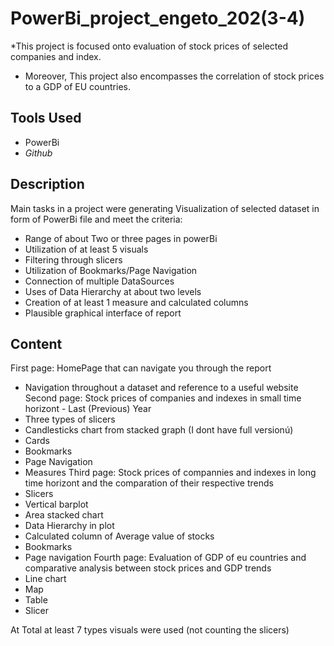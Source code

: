 # PowerBi_project_engeto_202(3-4)
*This project is focused onto evaluation of stock prices of selected companies and index. 
* Moreover, This project also encompasses the correlation of stock prices to a GDP of EU countries.

## Tools Used

* PowerBi
* _Github_

## Description

Main tasks in a project were generating Visualization of selected dataset 
  in form of PowerBi file and meet the criteria:
  
* Range of about Two or three pages in powerBi
* Utilization of at least 5 visuals
* Filtering through slicers
* Utilization of Bookmarks/Page Navigation
* Connection of multiple DataSources
* Uses of Data Hierarchy at about two levels
* Creation of at least 1 measure and calculated columns
* Plausible graphical interface of report

## Content
First page: HomePage that can navigate you through the report
* Navigation throughout a dataset and reference to a useful website
Second page: Stock prices of companies and indexes in small time horizont - Last (Previous) Year
* Three types of slicers
* Candlesticks chart from stacked graph (I dont have full versionú)
* Cards
* Bookmarks
* Page Navigation
* Measures
Third page: Stock prices of compannies and indexes in long time horizont and the comparation of their respective trends
* Slicers
* Vertical barplot
* Area stacked chart
* Data Hierarchy in plot
* Calculated column of Average value of stocks
* Bookmarks
* Page navigation
Fourth page: Evaluation of GDP of eu countries and comparative analysis between stock prices and GDP trends
* Line chart
* Map
* Table
* Slicer

At Total at least 7 types visuals were used (not counting the slicers)
